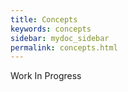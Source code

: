 ```yaml
---
title: Concepts
keywords: concepts
sidebar: mydoc_sidebar
permalink: concepts.html
---
```


Work In Progress



